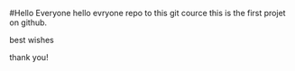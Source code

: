 #Hello Everyone
hello evryone repo to this git cource
this is the first projet on github.

best wishes

thank you!
